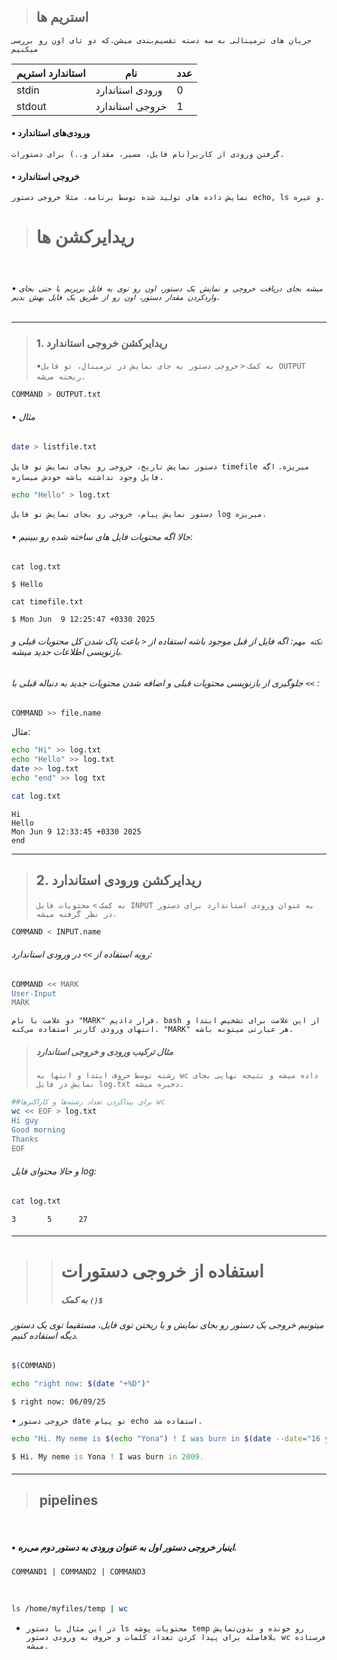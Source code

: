 
> ## استریم ها

`جریان های ترمینالی به سه دسته تقسیم‌بندی میشن.که دو تای اون رو بررسی میکنیم`

| استاندارد استریم | نام             | عدد |
| ---------------- | --------------- | --- |
| stdin            | ورودی استاندارد | 0   |
| stdout           | خروجی استاندارد | 1   |


 #### • ورودی‌های استاندارد

`گرفتن ورودی از کاربر(نام فایل، مسیر، مقدار و..) برای دستورات.`

 #### • خروجی استاندارد

`نمایش داده های تولید شده توسط برنامه، مثلا خروجی دستور echo, ls و غیره.`

> # ریدایرکشن ها
‌

###### • `میشه بجای دریافت خروجی و نمایش یک دستور، اون رو توی یه فایل بریزیم یا حتی بجای واردکردن مقدار دستور، اون رو از طریق یک فایل بهش بدیم.`


---
> ### 1. ریدایرکشن خروجی استاندارد 
> •`به کمک` `<` `خروجی دستور به جای نمایش در ترمینال، تو فایل OUTPUT ریخته می‌شه.`
‌
```bash
COMMAND > OUTPUT.txt
```
  ###### • مثال
```sh
date > listfile.txt
```
`دستور نمایش تاریخ، خروجی رو بجای نمایش تو فایل timefile میریزه.`
`اگه فایل وجود نداشته باشه خودش میسازه.`
‌
```bash
echo "Hello" > log.txt
```
`دستور نمایش پیام، خروجی رو بجای نمایش تو فایل log میریزه.`
‌‌
‌
###### • حالا اگه محتویات فایل های ساخته شده رو ببینیم:
```shell
cat log.txt
```
```
$ Hello
```
```SH
cat timefile.txt
```
```
$ Mon Jun  9 12:25:47 +0330 2025
```
###### `نکته مهم`: اگه فایل از قبل موجود باشه استفاده از `<` باعث پاک شدن کل محتویات قبلی و بازنویسی اطلاعات جدید میشه. 
######  جلوگیری از بازنویسی محتویات قبلی و اضافه شدن محتویات جدید به دنباله قبلی با `<<` :
```sh
COMMAND >> file.name
```
مثال:
```bash
echo "Hi" >> log.txt
echo "Hello" >> log.txt
date >> log.txt
echo "end" >> log txt
```

```sh
cat log.txt
```
```
Hi
Hello
Mon Jun 9 12:33:45 +0330 2025
end
```

---
>  ##  2. ریدایرکشن ورودی استاندارد
> `به کمک` `>` `محتویات فایل INPUT به عنوان ورودی استاندارد برای دستور در نظر گرفته میشه.`
```bash
COMMAND < INPUT.name
```

###### رویه استفاده از `>>` در ورودی استاندارد:
```bash
COMMAND << MARK
User-Input
MARK
```

`دو علامت با نام "MARK" قرار دادیم. bash از این علامت برای تشخیص ابتدا و انتهای ورودی کاربر استفاده می‌کنه. "MARK" هر عبارتی میتونه باشه.`


> ##### مثال ترکیب ورودی و خروجی استاندارد
> `‌رشته توسط حروف ابتدا و انتها به wc داده میشه و نتیجه نهایی بجای نمایش در فایل log.txt ذخیره میشه.`
```sh
##برای پیدا‌کردن تعداد رشته‌ها و کاراکتر‌ها wc 
wc << EOF > log.txt
Hi guy
Good morning
Thanks
EOF
```
###### و حالا محتوای فایل log:
```bash
cat log.txt
```
```
3       5      27
```

#### 
---
>>  # استفاده از خروجی دستورات 
>>  ##### به کمک `()$`
###### میتونیم خروجی یک دستور رو بجای نمایش و یا ریختن توی فایل، مستقیما توی یک دستور دیگه استفاده کنیم.
```sh
$(COMMAND)
```
```bash
echo "right now: $(date "+%D")"
```

```
$ right now: 06/09/25
```
• ‌`خروجی دستور date تو پیام echo استفاده شد.`
‌
‌
```bash
echo "Hi. My neme is $(echo "Yona") ! I was burn in $(date --date="16 years ago" +%Y)."
```
```d
$ Hi. My neme is Yona ! I was burn in 2009.
```
#### 
---
> ## ‌ pipelines
‌
##### • اینبار خروجی دستور اول به عنوان ورودی به دستور دوم می‌ره.
```
COMMAND1 | COMMAND2 | COMMAND3
```
‌
‌
```sh
ls /home/myfiles/temp | wc
```
- `در این مثال با دستور ls محتویات پوشه temp رو خونده و بدون‌نمایش بلافاصله برای پیدا کردن تعداد کلمات و حروف به ورودی دستور wc فرستاده میشه.`